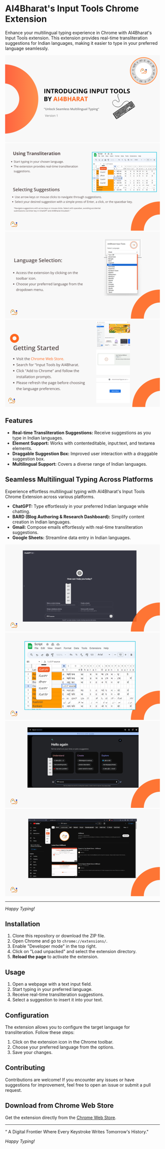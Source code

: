 # AI4Bharat's Input Tools Chrome Extension

Enhance your multilingual typing experience in Chrome with AI4Bharat's Input Tools extension. This extension provides real-time transliteration suggestions for Indian languages, making it easier to type in your preferred language seamlessly.



![Slide 1](./images/slide1.png) ![Slide 2](./images/slide2.png) ![Slide 3](./images/slide3.png) ![Slide 4](./images/slide4.png)


## Features

- **Real-time Transliteration Suggestions:** Receive suggestions as you type in Indian languages.
- **Element Support:** Works with contenteditable, input:text, and textarea elements.
- **Draggable Suggestion Box:** Improved user interaction with a draggable suggestion box.
- **Multilingual Support:** Covers a diverse range of Indian languages.


## Seamless Multilingual Typing Across Platforms

Experience effortless multilingual typing with AI4Bharat's Input Tools Chrome Extension across various platforms.

- **ChatGPT:** Type effortlessly in your preferred Indian language while chatting.
- **BARD (Blog Authoring & Research Dashboard):** Simplify content creation in Indian languages.
- **Gmail:** Compose emails effortlessly with real-time transliteration suggestions.
- **Google Sheets:** Streamline data entry in Indian languages.

![Extension Support](./images/slide5.png)
![Extension Support](./images/slide6.png)
![Extension Support](./images/slide7.png)
![Extension Support](./images/slides8.png)



---

*Happy Typing!*


## Installation

1. Clone this repository or download the ZIP file.
2. Open Chrome and go to `chrome://extensions/`.
3. Enable "Developer mode" in the top right.
4. Click on "Load unpacked" and select the extension directory.
5. **Reload the page** to activate the extension.

## Usage

1. Open a webpage with a text input field.
2. Start typing in your preferred language.
3. Receive real-time transliteration suggestions.
4. Select a suggestion to insert it into your text.

## Configuration

The extension allows you to configure the target language for transliteration. Follow these steps:

1. Click on the extension icon in the Chrome toolbar.
2. Choose your preferred language from the options.
3. Save your changes.



## Contributing

Contributions are welcome! If you encounter any issues or have suggestions for improvement, feel free to open an issue or submit a pull request.

## Download from Chrome Web Store

Get the extension directly from the [Chrome Web Store](https://chromewebstore.google.com/detail/input-tools-by-ai4bharat/lofelgaafdbdikholfnckfgigjklghik).

---
“ A Digital Frontier Where Every Keystroke Writes Tomorrow's History."

*Happy Typing!*
